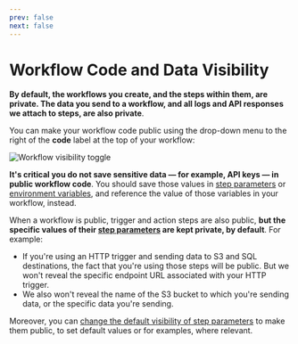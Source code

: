 ```yaml
---
prev: false
next: false
---
```


# Workflow Code and Data Visibility

**By default, the workflows you create, and the steps within them, are private. The data you send to a workflow, and all logs and API responses we attach to steps, are also private**.

You can make your workflow code public using the drop-down menu to the right of the **code** label at the top of your workflow: 

<div>
<img alt="Workflow visibility toggle" src="./images/toggle-workflow-visibility.png">
</div>

**It's critical you do not save sensitive data — for example, API keys — in public workflow code**. You should save those values in [step parameters](/workflows/steps/#passing-data-to-steps-step-parameters) or [environment variables](/environment-variables/), and reference the value of those variables in your workflow, instead.

When a workflow is public, trigger and action steps are also public, **but the specific values of their [step parameters](/workflows/steps/#passing-data-to-steps-step-parameters) are kept private, by default**. For example:

- If you're using an HTTP trigger and sending data to S3 and SQL destinations, the fact that you're using those steps will be public. But we won't reveal the specific endpoint URL associated with your HTTP trigger.
- We also won't reveal the name of the S3 bucket to which you're sending data, or the specific data you're sending.

Moreover, you can [change the default visibility of step parameters](/workflows/steps/#the-values-of-step-params-are-private-by-default) to make them public, to set default values or for examples, where relevant.

<Footer />
